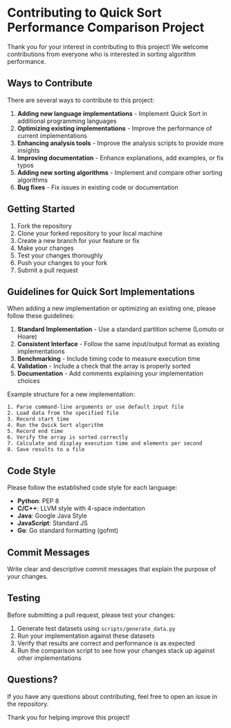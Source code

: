 # Contributing to Quick Sort Performance Comparison Project

Thank you for your interest in contributing to this project! We welcome contributions from everyone who is interested in sorting algorithm performance.

## Ways to Contribute

There are several ways to contribute to this project:

1. **Adding new language implementations** - Implement Quick Sort in additional programming languages
2. **Optimizing existing implementations** - Improve the performance of current implementations
3. **Enhancing analysis tools** - Improve the analysis scripts to provide more insights
4. **Improving documentation** - Enhance explanations, add examples, or fix typos
5. **Adding new sorting algorithms** - Implement and compare other sorting algorithms
6. **Bug fixes** - Fix issues in existing code or documentation

## Getting Started

1. Fork the repository
2. Clone your forked repository to your local machine
3. Create a new branch for your feature or fix
4. Make your changes
5. Test your changes thoroughly
6. Push your changes to your fork
7. Submit a pull request

## Guidelines for Quick Sort Implementations

When adding a new implementation or optimizing an existing one, please follow these guidelines:

1. **Standard Implementation** - Use a standard partition scheme (Lomuto or Hoare)
2. **Consistent Interface** - Follow the same input/output format as existing implementations
3. **Benchmarking** - Include timing code to measure execution time
4. **Validation** - Include a check that the array is properly sorted
5. **Documentation** - Add comments explaining your implementation choices

Example structure for a new implementation:

```
1. Parse command-line arguments or use default input file
2. Load data from the specified file
3. Record start time
4. Run the Quick Sort algorithm
5. Record end time
6. Verify the array is sorted correctly
7. Calculate and display execution time and elements per second
8. Save results to a file
```

## Code Style

Please follow the established code style for each language:

- **Python**: PEP 8
- **C/C++**: LLVM style with 4-space indentation
- **Java**: Google Java Style
- **JavaScript**: Standard JS
- **Go**: Go standard formatting (gofmt)

## Commit Messages

Write clear and descriptive commit messages that explain the purpose of your changes.

## Testing

Before submitting a pull request, please test your changes:

1. Generate test datasets using `scripts/generate_data.py`
2. Run your implementation against these datasets
3. Verify that results are correct and performance is as expected
4. Run the comparison script to see how your changes stack up against other implementations

## Questions?

If you have any questions about contributing, feel free to open an issue in the repository.

Thank you for helping improve this project!
